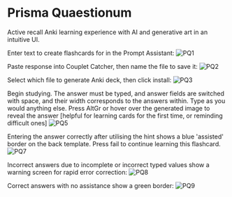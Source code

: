 # Prisma Quaestionum
Active recall Anki learning experience with AI and generative art in an intuitive UI.

Enter text to create flashcards for in the Prompt Assistant:
![PQ1](https://github.com/user-attachments/assets/fe920a27-18db-4025-be1a-2b34a880cc43)

Paste response into Couplet Catcher, then name the file to save it:
![PQ2](https://github.com/user-attachments/assets/10b134f5-0b20-4d83-adc0-f2ac14315a96)

Select which file to generate Anki deck, then click install:
![PQ3](https://github.com/user-attachments/assets/a1194174-4d31-4be6-9342-3a0b4ba54847)

Begin studying. The answer must be typed, and answer fields are switched with space, and their width corresponds to the answers within. Type as you would anything else. Press AltGr or hover over the generated image to reveal the answer [helpful for learning cards for the first time, or reminding difficult ones]
![PQ5](https://github.com/user-attachments/assets/0b7a4f41-1bc8-4569-8c88-3eddef0a3877)

Entering the answer correctly after utilising the hint shows a blue 'assisted' border on the back template. Press fail to continue learning this flashcard.
![PQ7](https://github.com/user-attachments/assets/a9565136-e31f-48f1-a708-03d6ace01656)

Incorrect answers due to incomplete or incorrect typed values show a warning screen for rapid error correction:
![PQ8](https://github.com/user-attachments/assets/923e3452-59b0-43be-8ee7-c19bf6f57c07)

Correct answers with no assistance show a green border:
![PQ9](https://github.com/user-attachments/assets/43c56de7-7627-4ff3-a1e9-d9f0470c89fb)

